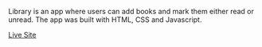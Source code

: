 Library is an app where users can add books and mark them either read or unread. The app was built with HTML, CSS and Javascript.

[Live Site](https://tildadares.github.io/library/)
